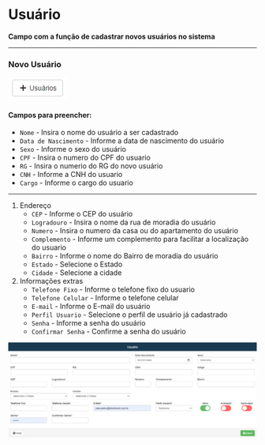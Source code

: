 # Usuário
**Campo com a função de cadastrar novos usuários no sistema**
***
### Novo Usuário
![](../../../img/novoUsuario.PNG)

#### **Campos para preencher**:

* `Nome` - Insira o nome do usuário a ser cadastrado
* `Data de Nascimento` - Informe a data de nascimento do usuário
* `Sexo` - Informe o sexo do usuário
* `CPF` - Insira o numero do CPF do usuario
* `RG` - Insira o numerio do RG do novo usuário
* `CNH` - Informe a CNH do usuario
* `Cargo` - Informe o cargo do usuario
***
1. Endereço
    - `CEP` - Informe o CEP do usuário
    - `Logradouro` - Insira o nome da rua de moradia do usuário
    - `Numero` - Insira o numero da casa ou do apartamento do usuário
    - `Complemento` - Informe um complemento para facilitar a localização do usuario
    - `Bairro` - Informe o nome do Bairro de moradia do usuário
    - `Estado` - Selecione o Estado
    - `Cidade` - Selecione a cidade
2. Informações extras
    - `Telefone Fixo` - Informe o telefone fixo do usuario
    - `Telefone Celular` - Informe o telefone celular
    - `E-mail` - Informe o E-mail do usuário
    - `Perfil Usuario` - Selecione o perfil de usuário já cadastrado
    - `Senha` - Informe a senha do usuário
    - `Confirmar Senha` - Confirme a senha do usuário

![](../../../img/cadastroUsuario.PNG)